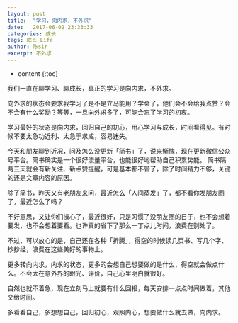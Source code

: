 ```yaml
---
layout: post
title:  "学习，向内求，不外求"
date:   2017-06-02 23:33:33
categories: 成长
tags: 成长 Life
author: 陈sir
excerpt: 不外求
---
```

* content
{:toc}

我们一直在聊学习、聊成长，真正的学习是向内求，不外求。

向外求的状态会要求我学习了是不是立马能用？学会了，他们会不会给我点赞？会不会有什么奖励？等等，一旦向外求多了，可能会忘了学习的初衷。

学习最好的状态是向内求，回归自己的初心，用心学习与成长，时间看得见。有时候不要太急功近利、太急于求成，容易迷失。

今天和朋友聊到近况，问及怎么没更新「简书」了，说来惭愧，现在更新微信公众号平台。简书确实是一个很好流量平台，也能很好地帮助自己积累势能。
简书隔两三天就会有新关注、新点赞提醒，可是基本都不管了，除了时间精力不够，关键的还是文章内容的原因。

除了简书，昨天又有老朋友来问，最近怎么「人间蒸发」了，都不看你发朋友圈了，最近怎么了吗？

不好意思，又让你们操心了，最近很好，只是习惯了没朋友圈的日子，也不会想着要发，也不会想着要看。也许真的省下了那么一丁点儿时间，浪费在别处了。

不过，可以放心的是，自己还在各种「折腾」，得空的时候读几页书、写几个字、抄抄经，浪费在这些美好的事物上。

更多转向内求，内求的状态，更多的会想自己想要做的是什么，得空就会做点什么。不会太在意外界的眼光、评价，自己心里明白就很好。

自然也就不着急，现在立刻马上就要有什么回报，每天安排一点点时间做着，其他交给时间。

多看看自己，多想想自己，回归初心，观照内心，想要做什么就去做，向内求。







